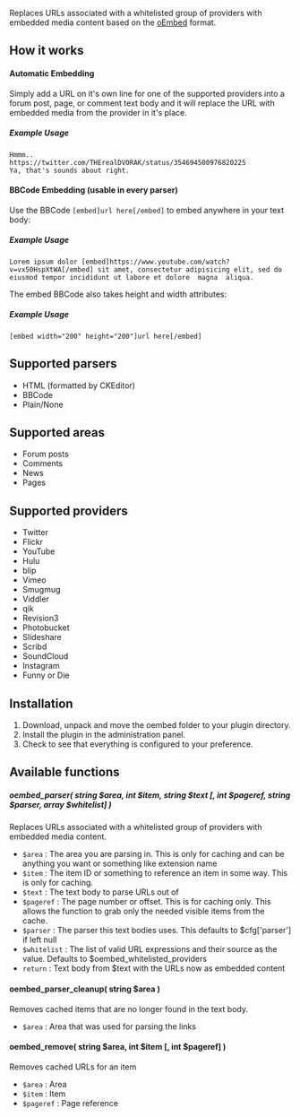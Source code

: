 Replaces URLs associated with a whitelisted group of providers with embedded media content based on the [oEmbed](http://oembed.com) format.

## How it works

#### Automatic Embedding

Simply add a URL on it's own line for one of the supported providers into a forum post, page, or comment text body and it will replace the URL with embedded media from the provider in it's place.

##### Example Usage

```
Hmmm..
https://twitter.com/THErealDVORAK/status/354694500976820225
Ya, that's sounds about right.
```

#### BBCode Embedding (usable in every parser)

Use the BBCode `[embed]url here[/embed]` to embed anywhere in your text body:

##### Example Usage

```
Lorem ipsum dolor [embed]https://www.youtube.com/watch?v=vx50HspXtWA[/embed] sit amet, consectetur adipisicing elit, sed do eiusmod tempor incididunt ut labore et dolore  magna  aliqua.
```

The embed BBCode also takes height and width attributes:

##### Example Usage

`[embed width="200" height="200"]url here[/embed]`

## Supported parsers

- HTML (formatted by CKEditor)
- BBCode
- Plain/None

## Supported areas

- Forum posts
- Comments
- News
- Pages

## Supported providers

- Twitter
- Flickr
- YouTube
- Hulu
- blip
- Vimeo
- Smugmug
- Viddler
- qik
- Revision3
- Photobucket
- Slideshare
- Scribd
- SoundCloud
- Instagram
- Funny or Die


## Installation

1. Download, unpack and move the oembed folder to your plugin directory.
2. Install the plugin in the administration panel.
3. Check to see that everything is configured to your preference.


## Available functions

##### oembed_parser( string $area, int $item, string $text [, int $pageref, string $parser, array $whitelist] )

Replaces URLs associated with a whitelisted group of providers with embedded media content.

* `$area` : The area you are parsing in. This is only for caching and can be anything you want or something like extension name
* `$item` : The item ID or something to reference an item in some way. This is only for caching.
* `$text` :  The text body to parse URLs out of
* `$pageref` :  The page number or offset. This is for caching only. This allows the function to grab only the needed visible items from the cache.
* `$parser` : The parser this text bodies uses. This defaults to $cfg['parser'] if left null
* `$whitelist` : The list of valid URL expressions and their source as the value. Defaults to $oembed_whitelisted_providers
* `return` : Text body from $text with the URLs now as embedded content

#### oembed\_parser\_cleanup( string $area )

Removes cached items that are no longer found in the text body.

* `$area` : Area that was used for parsing the links

#### oembed_remove( string $area, int $item [, int $pageref] )

Removes cached URLs for an item

* `$area` : Area
* `$item` : Item
* `$pageref` : Page reference





